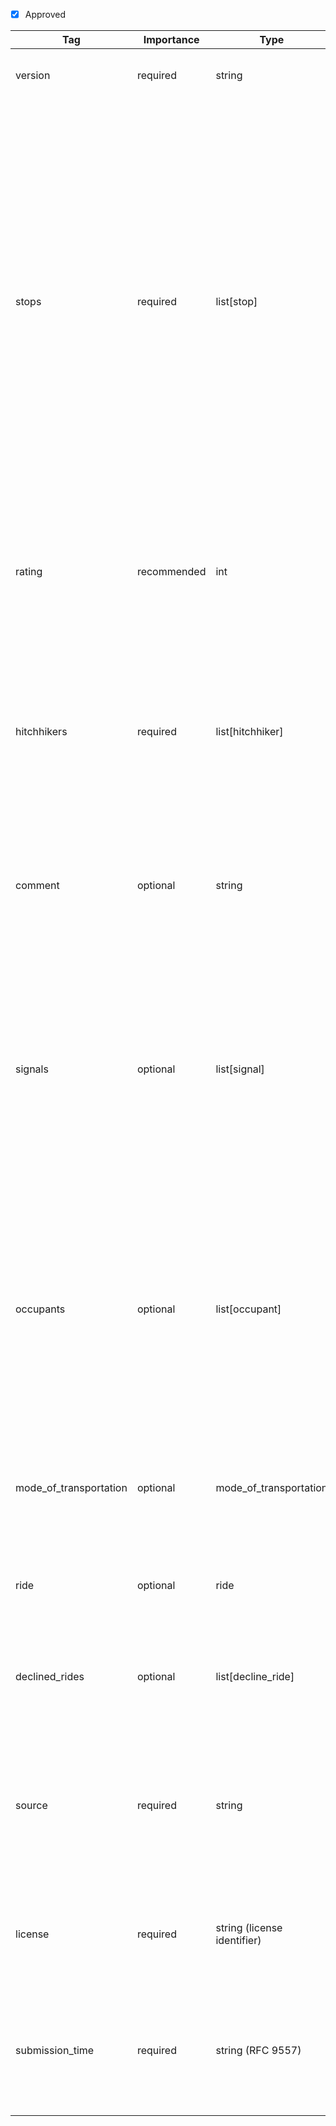 - [x] Approved


| Tag                  | Importance   | Type                | Description                                                                                                         | Enum           | Example |
|----------------------|--------------|---------------------|---------------------------------------------------------------------------------------------------------------------|----------------|---------|
| version | required | string | Version of this standard being used in format x.y.z | `0.0.0` | {"version": "0.0.0"} |
| stops                | required  | list[stop]            | Space and time information to describe the ride. At least one item is required. The first item in the list marks the origin of the ride. If there is more than one item, then the last item marks the destination of the ride. For the destination no `departure_time` or `waiting_time` are allowed to be specified. If there are more than two items the items in between mark intermediate stops of the ride e.g. a break at a rest station.                                                                             |                |[{location: {latitude:52.3020268, longitude:13.0158591, is_exact: true}, arrival_time: 2025-06-05T11:05:54+02:00[Europe/Berlin], departure_time: 2025-06-05T12:05:54+02:00[Europe/Berlin], waiting_time: 60M}, {location: {latitude:52.2520882, longitude:12.29463, is_exact: true}, arrival_time: 2025-06-05T13:05:54+02:00[Europe/Berlin], departure_time: 2025-06-05T13:15:54+02:00[Europe/Berlin], waiting_time: 10M}, {location: {latitude:52.1257667, longitude:11.3303771, is_exact: true}, arrival_time: 2025-06-05T14:05:54+02:00[Europe/Berlin]}]
| rating          | recommended  | int                 | Very subjective rating of the spot where the ride started. From 1 (senseless to hitchhike there) to 5 (excellent for hitchhiking).                                                         | 1, 2, 3, 4, 5  |4           |
| hitchhikers          | required  | list[hitchhiker]        | Most often a description of a solo-hitchhiker but also caters for couples or groups of hitchhikers. To convey not more than the number of hitchhikers use empty `person` objects.                |                | [{"nickname": "Bobby", "hitchhiking_since": 2019, "origin_location": "Milano", "origin_country": "IT", "year_of_birth": 2000, "gender": "prefer_not_to_say", "languages": ["ita", "fra"], "was_driver": false}, {"origin_location": None, "origin_country": None, "year_of_birth": None, "gender": None, "languages": None, "was_driver": None}]
| comment              | optional  | string              | Any free-form comment about the starting location, destination or the entire ride. Preferrably in English language.                                 |                | A couple picked me up on their way to Southern Italy.
| signals               | optional  | list[signal]            | Information about the methods used to solicit the ride. List them in the order that they were used. If a `waiting_time` is given for the origin of the ride in `stops` then the sum of `duration` for all items here has to be smaller than or equal to this `waiting_time`.                                                                  |                |[{"methods": ["thumb", "sign"], "sign_content": "Straßburg - Strasbourg", "sign_languages": ["deu", "fra"], "total_solicited": 100, "duration": "30M" }, { "methods": ["asking"], "asking_content": "Are you driving towards Strasbourg?", "asking_languages": ["eng"], "total_solicited": 10, "duration": "60M" }]    
| occupants           | optional  | list[occupant]     | List of occupants in the vehicle not including the hitchhiker, putting specific emphasize on the driver and people who agree to pick up the hitchhiker. To convey not more than the number of occupants use empty `person` objects.          |                | [{"reason_to_pick_up": [was_hitchhiker, environmental, sympathy], "origin_location": "Paris", "origin_country": "FR", "year_of_birth": 1980, "gender": "male", "languages": ["eng", "fra"], "was_driver": true}, {"origin_location": None, "origin_country": None, "year_of_birth": None, "gender": None, "languages": None, "was_driver": None}]
| mode_of_transportation              | optional  | mode_of_transportation    | Information about the vehicle that was used for the ride. In rarer cases this could be a plane or boat as well.           |                | {"kind": "car", "make": "Toyota", "model": "Corolla", "license_plate_country": "DE", "license_plate_identifier": "B"}
| ride                 | optional  | ride                | Information about the ride of the car beyond the hitchhiker's ride.                                                 |                | {"vehicle_destination": {"latitude": 52.5580333, "longitude": 11.2675331, "is_exact": true}, "reason": ["commute"]}
| declined_rides       | optional  | list[decline_ride]  | Information about rides that were offered to the hitchhiker but that were declined by the them.                     |                | [{"destination": {"latitude": 52.4680333, "longitude": 13.2675331, "is_exact": false}, "reasons": ["wrong_direction", "safety_concern"]}, {"destination": {"latitude": 52.0680333, "longitude": 12.5435331, "is_exact": true}, "reasons": ["too_slow"]}]
| source       | required  | string  | Source of this record by URL of the application. Or "private" if the records stem from an independently and individually collected source.               |                |https://hitchwiki.org
| license       | required  | string (license identifier)  | The license to indicate permissions that that apply to this entry. Use a lower case license identifier.             |`apache-2.0`, `mit`, `cc-by-4.0`, `odbl`, ...                 | cc-by-4.0
| submission_time   | required  | string (RFC 9557) | Date, time and an optional time zone when this record was created (submitted to the `source`) in [RFC 9557](https://www.rfc-editor.org/rfc/rfc9557.html) format. |      |2025-05-19T17:39:57-08:00[America/Los_Angeles]
